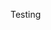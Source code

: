 Testing


<!--### Hello, class.

1. I can live.
2. I can love.
3. I can reach the heavens above.
4. I can right what is wrong.
5. I cannot sing just any song. 

**eyafaer/eyafaer** is a ✨ _special_ ✨ repository because its `README.md` (this file) appears on your GitHub profile.

Here are some ideas to get you started:

- 🔭 I’m currently working on ...
- 🌱 I’m currently learning ...
- 👯 I’m looking to collaborate on ...
- 🤔 I’m looking for help with ...
- 💬 Ask me about ...
- 📫 How to reach me: ...
- 😄 Pronouns: ...
- ⚡ Fun fact: ...
-->
